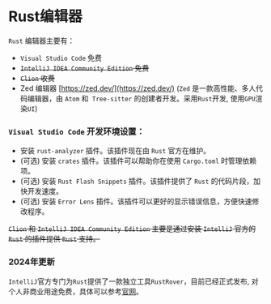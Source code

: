 # Rust编辑器

`Rust` 编辑器主要有：
* `Visual Studio Code` 免费
* ~~`IntelliJ IDEA Community Edition` 免费~~
* ~~`Clion` 收费~~
* Zed 编辑器 [https://zed.dev/](https://zed.dev/) (`Zed` 是一款高性能、多人代码编辑器，由 `Atom` 和` Tree-sitter` 的创建者开发。采用`Rust`开发, 使用`GPU`渲染`UI`)

### `Visual Studio Code` 开发环境设置：

* 安装 `rust-analyzer` 插件。该插件现在由 `Rust` 官方在维护。
* (可选) 安装 `crates` 插件。该插件可以帮助你在使用 `Cargo.toml` 时管理依赖项。
* (可选) 安装 `Rust Flash Snippets` 插件。该插件提供了 `Rust` 的代码片段，加快开发速度。
* (可选) 安装 `Error Lens` 插件。该插件可以更好的显示错误信息，方便快速修改程序。

~~`Clion` 和 `IntelliJ IDEA Community Edition` 主要是通过安装 `IntelliJ` 官方的 `Rust` 的插件提供 `Rust` 支持。~~

### 2024年更新

`IntelliJ`官方专门为`Rust`提供了一款独立工具`RustRover`，目前已经正式发布, 对个人非商业用途免费，具体可以参考[官网](https://www.jetbrains.com/rust/)。

